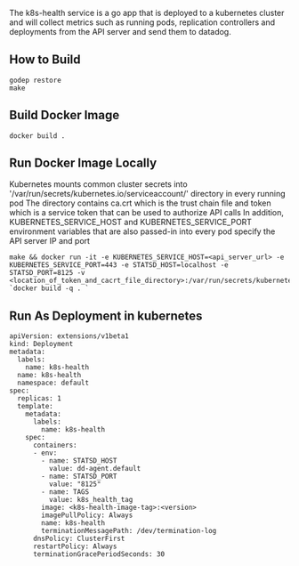 The k8s-health service is a go app that is deployed to a kubernetes cluster and will collect metrics such as running pods, replication controllers and deployments from the API server and send them to datadog.

## How to Build

```
godep restore
make
```

## Build Docker Image

```
docker build .
```

## Run Docker Image Locally

Kubernetes mounts common cluster secrets into '/var/run/secrets/kubernetes.io/serviceaccount/' directory in every running pod
The directory contains ca.crt which is the trust chain file and token which is a service token that can be used to authorize API calls
In addition, KUBERNETES_SERVICE_HOST and KUBERNETES_SERVICE_PORT environment variables that are also passed-in into every pod specify the API server IP and port


```
make && docker run -it -e KUBERNETES_SERVICE_HOST=<api_server_url> -e KUBERNETES_SERVICE_PORT=443 -e STATSD_HOST=localhost -e STATSD_PORT=8125 -v <location_of_token_and_cacrt_file_directory>:/var/run/secrets/kubernetes.io/serviceaccount/:ro `docker build -q . `
```

## Run As Deployment in kubernetes

```
apiVersion: extensions/v1beta1
kind: Deployment
metadata:
  labels:
    name: k8s-health
  name: k8s-health
  namespace: default
spec:
  replicas: 1
  template:
    metadata:
      labels:
        name: k8s-health
    spec:
      containers:
      - env:
        - name: STATSD_HOST
          value: dd-agent.default
        - name: STATSD_PORT
          value: "8125"
        - name: TAGS
          value: k8s_health_tag
        image: <k8s-health-image-tag>:<version>
        imagePullPolicy: Always
        name: k8s-health
        terminationMessagePath: /dev/termination-log
      dnsPolicy: ClusterFirst
      restartPolicy: Always
      terminationGracePeriodSeconds: 30
```
